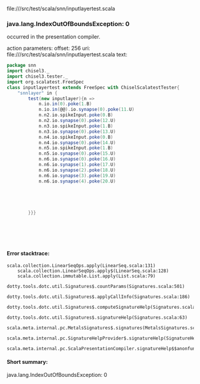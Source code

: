 file://<WORKSPACE>/src/test/scala/snn/inputlayertest.scala
### java.lang.IndexOutOfBoundsException: 0

occurred in the presentation compiler.

action parameters:
offset: 256
uri: file://<WORKSPACE>/src/test/scala/snn/inputlayertest.scala
text:
```scala
package snn
import chisel3._
import chisel3.tester._
import org.scalatest.FreeSpec
class inputlayertest extends FreeSpec with ChiselScalatestTester{
    "snnlayer" in {
        test(new inputlayer){n =>
            n.io.in(0).poke(1.B)
            n.io.in(@@).io.synapse(0).poke(11.U)
            n.n2.io.spikeInput.poke(0.B)
            n.n2.io.synapse(0).poke(12.U)
            n.n3.io.spikeInput.poke(1.B)
            n.n3.io.synapse(0).poke(13.U)
            n.n4.io.spikeInput.poke(0.B)
            n.n4.io.synapse(0).poke(14.U)
            n.n5.io.spikeInput.poke(1.B)
            n.n5.io.synapse(0).poke(15.U)
            n.n6.io.synapse(0).poke(16.U)
            n.n6.io.synapse(1).poke(17.U)
            n.n6.io.synapse(2).poke(18.U)
            n.n6.io.synapse(3).poke(19.U)
            n.n6.io.synapse(4).poke(20.U)





        }}}

            
 
        
    
```



#### Error stacktrace:

```
scala.collection.LinearSeqOps.apply(LinearSeq.scala:131)
	scala.collection.LinearSeqOps.apply$(LinearSeq.scala:128)
	scala.collection.immutable.List.apply(List.scala:79)
	dotty.tools.dotc.util.Signatures$.countParams(Signatures.scala:501)
	dotty.tools.dotc.util.Signatures$.applyCallInfo(Signatures.scala:186)
	dotty.tools.dotc.util.Signatures$.computeSignatureHelp(Signatures.scala:94)
	dotty.tools.dotc.util.Signatures$.signatureHelp(Signatures.scala:63)
	scala.meta.internal.pc.MetalsSignatures$.signatures(MetalsSignatures.scala:17)
	scala.meta.internal.pc.SignatureHelpProvider$.signatureHelp(SignatureHelpProvider.scala:51)
	scala.meta.internal.pc.ScalaPresentationCompiler.signatureHelp$$anonfun$1(ScalaPresentationCompiler.scala:388)
```
#### Short summary: 

java.lang.IndexOutOfBoundsException: 0